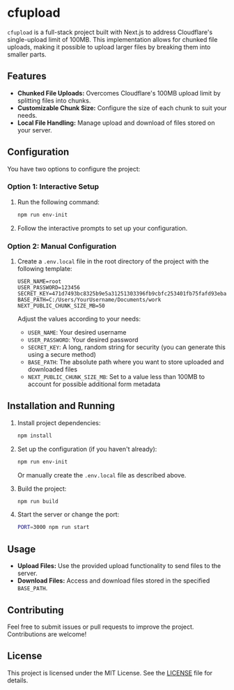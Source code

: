 # cfupload

`cfupload` is a full-stack project built with Next.js to address Cloudflare's single-upload limit of 100MB. This implementation allows for chunked file uploads, making it possible to upload larger files by breaking them into smaller parts.

## Features

- **Chunked File Uploads:** Overcomes Cloudflare's 100MB upload limit by splitting files into chunks.
- **Customizable Chunk Size:** Configure the size of each chunk to suit your needs.
- **Local File Handling:** Manage upload and download of files stored on your server.

## Configuration

You have two options to configure the project:

### Option 1: Interactive Setup

1. Run the following command:
   ```bash
   npm run env-init
   ```
2. Follow the interactive prompts to set up your configuration.

### Option 2: Manual Configuration

1. Create a `.env.local` file in the root directory of the project with the following template:

   ```plaintext
   USER_NAME=root
   USER_PASSWORD=123456
   SECRET_KEY=471d7493bc8325b9e5a31251303396fb9cbfc253401fb75fafd93eba0c80981bad5d719839103ac2d8c0aeef7b5754a09ea254daa76c3e424c4753cb56da661651deb46a2957027b04c1c3365d5ba030593138905dd147079f6588233a1a434fe2ddca5edb76c89d4c9af1e49d0d483f34a5dd2bf4c1f2011432e8a93602298d
   BASE_PATH=C:/Users/YourUsername/Documents/work
   NEXT_PUBLIC_CHUNK_SIZE_MB=50
   ```

   Adjust the values according to your needs:
   - `USER_NAME`: Your desired username
   - `USER_PASSWORD`: Your desired password
   - `SECRET_KEY`: A long, random string for security (you can generate this using a secure method)
   - `BASE_PATH`: The absolute path where you want to store uploaded and downloaded files
   - `NEXT_PUBLIC_CHUNK_SIZE_MB`: Set to a value less than 100MB to account for possible additional form metadata

## Installation and Running

1. Install project dependencies:
   ```bash
   npm install
   ```

2. Set up the configuration (if you haven't already):
   ```bash
   npm run env-init
   ```
   Or manually create the `.env.local` file as described above.

3. Build the project:
   ```bash
   npm run build
   ```

4. Start the server or change the port:
   ```bash
   PORT=3000 npm run start
   ```

## Usage

- **Upload Files:** Use the provided upload functionality to send files to the server.
- **Download Files:** Access and download files stored in the specified `BASE_PATH`.

## Contributing

Feel free to submit issues or pull requests to improve the project. Contributions are welcome!

## License

This project is licensed under the MIT License. See the [LICENSE](LICENSE) file for details.
